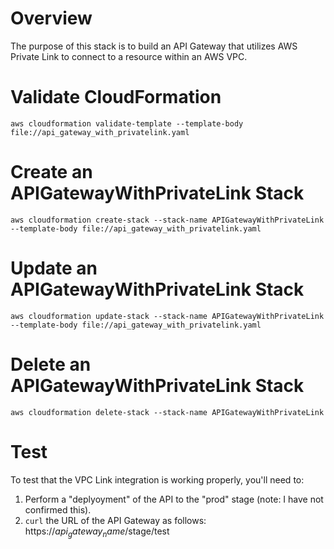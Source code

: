 # Overview
The purpose of this stack is to build an API Gateway that utilizes AWS Private Link to connect to a resource within an AWS VPC.

# Validate CloudFormation

`aws cloudformation validate-template --template-body file://api_gateway_with_privatelink.yaml`

# Create an APIGatewayWithPrivateLink Stack

`aws cloudformation create-stack --stack-name APIGatewayWithPrivateLink --template-body file://api_gateway_with_privatelink.yaml`

# Update an APIGatewayWithPrivateLink Stack

`aws cloudformation update-stack --stack-name APIGatewayWithPrivateLink --template-body file://api_gateway_with_privatelink.yaml`

# Delete an APIGatewayWithPrivateLink Stack

`aws cloudformation delete-stack --stack-name APIGatewayWithPrivateLink`

# Test

To test that the VPC Link integration is working properly, you'll need to:

1. Perform a "deplyoyment" of the API to the "prod" stage (note: I have not confirmed this).
2. `curl` the URL of the API Gateway as follows: https://$api_gateway_name/$stage/test

